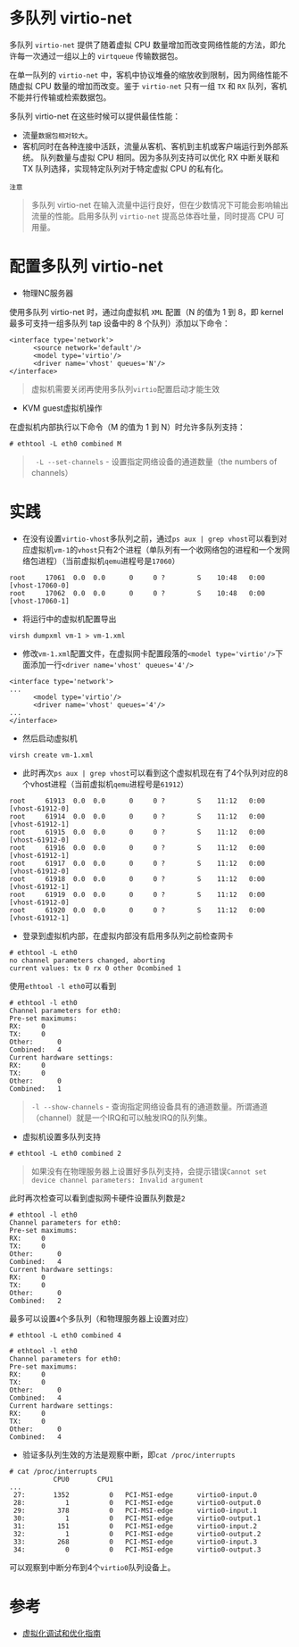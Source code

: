# 多队列 virtio-net

多队列 `virtio-net` 提供了随着虚拟 CPU 数量增加而改变网络性能的方法，即允许每一次通过一组以上的 `virtqueue` 传输数据包。

在单一队列的 `virtio-net` 中，客机中协议堆叠的缩放收到限制，因为网络性能不随虚拟 CPU 数量的增加而改变。鉴于 `virtio-net` 只有一组 `TX` 和 `RX` 队列，客机不能并行传输或检索数据包。

多队列 virtio-net 在这些时候可以提供最佳性能：

* 流量`数据包相对较大`。
* 客机同时在各种连接中活跃，流量从客机、客机到主机或客户端运行到外部系统。
队列数量与虚拟 CPU 相同。因为多队列支持可以优化 RX 中断关联和 TX 队列选择，实现特定队列对于特定虚拟 CPU 的私有化。

`注意`

> 多队列 virtio-net 在输入流量中运行良好，但在少数情况下可能会影响输出流量的性能。启用多队列 `virtio-net` 提高总体吞吐量，同时提高 CPU 可用量。

# 配置多队列 virtio-net

* 物理NC服务器

使用多队列 virtio-net 时，通过向虚拟机 `XML` 配置（N 的值为 1 到 8，即 kernel 最多可支持一组多队列 tap 设备中的 8 个队列）添加以下命令：

```
<interface type='network'>
      <source network='default'/>
      <model type='virtio'/>
      <driver name='vhost' queues='N'/>
</interface>
```

> 虚拟机需要关闭再使用多队列`virtio`配置启动才能生效

* KVM guest虚拟机操作

在虚拟机内部执行以下命令（M 的值为 1 到 N）时允许多队列支持：

```
# ethtool -L eth0 combined M
```

> ` -L --set-channels` - 设置指定网络设备的通道数量（the numbers of channels）

# 实践

* 在没有设置`virtio-vhost`多队列之前，通过`ps aux | grep vhost`可以看到对应虚拟机`vm-1`的`vhost`只有2个进程（单队列有一个收网络包的进程和一个发网络包进程）（当前虚拟机`qemu`进程号是`17060`）

```
root     17061  0.0  0.0      0     0 ?        S    10:48   0:00 [vhost-17060-0]
root     17062  0.0  0.0      0     0 ?        S    10:48   0:00 [vhost-17060-1]
```

* 将运行中的虚拟机配置导出

```
virsh dumpxml vm-1 > vm-1.xml
```

* 修改`vm-1.xml`配置文件，在虚拟网卡配置段落的`<model type='virtio'/>`下面添加一行`<driver name='vhost' queues='4'/>`

```
<interface type='network'>
...
      <model type='virtio'/>
      <driver name='vhost' queues='4'/>
...
</interface>
```

* 然后启动虚拟机

```
virsh create vm-1.xml
```

* 此时再次`ps aux | grep vhost`可以看到这个虚拟机现在有了4个队列对应的8个vhost进程（当前虚拟机`qemu`进程号是`61912`）

```
root     61913  0.0  0.0      0     0 ?        S    11:12   0:00 [vhost-61912-0]
root     61914  0.0  0.0      0     0 ?        S    11:12   0:00 [vhost-61912-1]
root     61915  0.0  0.0      0     0 ?        S    11:12   0:00 [vhost-61912-0]
root     61916  0.0  0.0      0     0 ?        S    11:12   0:00 [vhost-61912-1]
root     61917  0.0  0.0      0     0 ?        S    11:12   0:00 [vhost-61912-0]
root     61918  0.0  0.0      0     0 ?        S    11:12   0:00 [vhost-61912-1]
root     61919  0.0  0.0      0     0 ?        S    11:12   0:00 [vhost-61912-0]
root     61920  0.0  0.0      0     0 ?        S    11:12   0:00 [vhost-61912-1]
```

* 登录到虚拟机内部，在虚拟内部没有启用多队列之前检查网卡

```
# ethtool -L eth0
no channel parameters changed, aborting
current values: tx 0 rx 0 other 0combined 1
```

使用`ethtool -l eth0`可以看到

```
# ethtool -l eth0
Channel parameters for eth0:
Pre-set maximums:
RX:		0
TX:		0
Other:		0
Combined:	4
Current hardware settings:
RX:		0
TX:		0
Other:		0
Combined:	1
```

> `-l --show-channels` - 查询指定网络设备具有的通道数量。所谓通道（channel）就是一个IRQ和可以触发IRQ的队列集。

* 虚拟机设置多队列支持

```
# ethtool -L eth0 combined 2
```

> 如果没有在物理服务器上设置好多队列支持，会提示错误`Cannot set device channel parameters: Invalid argument`

此时再次检查可以看到虚拟网卡硬件设置队列数是`2`

```
# ethtool -l eth0
Channel parameters for eth0:
Pre-set maximums:
RX:		0
TX:		0
Other:		0
Combined:	4
Current hardware settings:
RX:		0
TX:		0
Other:		0
Combined:	2
```

最多可以设置`4`个多队列（和物理服务器上设置对应）

```
# ethtool -L eth0 combined 4

# ethtool -l eth0
Channel parameters for eth0:
Pre-set maximums:
RX:		0
TX:		0
Other:		0
Combined:	4
Current hardware settings:
RX:		0
TX:		0
Other:		0
Combined:	4
```

* 验证多队列生效的方法是观察中断，即`cat /proc/interrupts`

```
# cat /proc/interrupts
           CPU0       CPU1
...
 27:       1352          0   PCI-MSI-edge      virtio0-input.0
 28:          1          0   PCI-MSI-edge      virtio0-output.0
 29:        378          0   PCI-MSI-edge      virtio0-input.1
 30:          1          0   PCI-MSI-edge      virtio0-output.1
 31:        151          0   PCI-MSI-edge      virtio0-input.2
 32:          1          0   PCI-MSI-edge      virtio0-output.2
 33:        268          0   PCI-MSI-edge      virtio0-input.3
 34:          0          0   PCI-MSI-edge      virtio0-output.3
```

可以观察到中断分布到4个`virtio0`队列设备上。

# 参考

* [虚拟化调试和优化指南](https://access.redhat.com/documentation/zh-CN/Red_Hat_Enterprise_Linux/7/html-single/Virtualization_Tuning_and_Optimization_Guide/index.html#sect-Virtualization_Tuning_Optimization_Guide-Networking-Multi-queue_virtio-net)